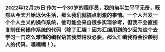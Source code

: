 ### 2022年12月25日 作为一个30岁的程序员，我的前半生平平无奇，既然从今天开始退休生活，那么我们就搞点刺激的事情。一个人开发一个个人主义的操作系统，他可能会来自很多实现参考，但我不会直接复制任何操作系统的代码（除了汇编：因为汇编用到的少因为这个去学习一门这么难懂的编程语言我觉得没必要，那么汇编我将会抄袭别人的代码，嘿嘿嘿！）。